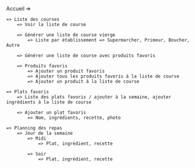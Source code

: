 Accueil =>

	=> Liste des courses
		=> Voir la liste de course

		=> Générer une liste de course vierge  
			=> Liste par établissement => Supermarcher, Primeur, Boucher, Autre

		=> Générer une liste de course avec produits favoris

		=> Produits favoris
			=> Ajouter un produit favoris
			=> Ajouter tous les produits favoris à la liste de course
			=> Ajouter un produit à la liste de course

	=> Plats favoris
		=> Liste des plats favoris / ajouter à la semaine, ajouter ingrédients à la liste de course

		=> Ajouter un plat favoris
			=> Nom, ingrédients, recette, photo

	=> Planning des repas
		=> Jour de la semaine
			=> Midi
				=> Plat, ingrédient, recette
                
			=> Soir 
				=> Plat, ingrédient, recette
